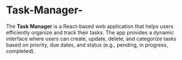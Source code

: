 # Task-Manager-
The **Task Manager** is a React-based web application that helps users efficiently organize and track their tasks. The app provides a dynamic interface where users can create, update, delete, and categorize tasks based on priority, due dates, and status (e.g., pending, in progress, completed).
